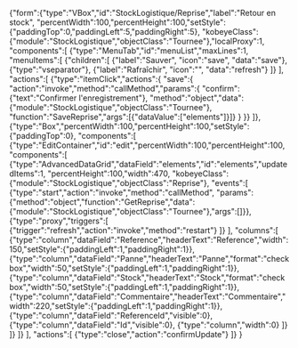 {"form":{"type":"VBox","id":"StockLogistique/Reprise","label":"Retour en stock",
"percentWidth":100,"percentHeight":100,"setStyle":{"paddingTop":0,"paddingLeft":5,"paddingRight":5},
"kobeyeClass":{"module":"StockLogistique","objectClass":"Tournee"},"localProxy":1,
"components":[
	{"type":"MenuTab","id":"menuList","maxLines":1,
	"menuItems":[
		{"children":[
			{"label":"Sauver", "icon":"save", "data":"save"},
			{"type":"vseparator"},
			{"label":"Rafraîchir", "icon":"", "data":"refresh"}
		]}
	],
	"actions":[
		{"type":"itemClick","actions":{
			"save":{
				"action":"invoke","method":"callMethod","params":{
				"confirm":{"text":"Confirmer l'enregistrement"},
				"method":"object","data":{"module":"StockLogistique","objectClass":"Tournee"},
				"function":"SaveReprise","args":[{"dataValue":["elements"]}]}
			}
		}}
	]},
	{"type":"Box","percentWidth":100,"percentHeight":100,"setStyle":{"paddingTop":0}, 
	"components":[
		{"type":"EditContainer","id":"edit","percentWidth":100,"percentHeight":100,
		"components":[
			{"type":"AdvancedDataGrid","dataField":"elements","id":"elements","updatedItems":1,
			"percentHeight":100,"width":470,
			"kobeyeClass":{"module":"StockLogistique","objectClass":"Reprise"},
			"events":[
				{"type":"start","action":"invoke","method":"callMethod",
				"params":{"method":"object","function":"GetReprise","data":{"module":"StockLogistique","objectClass":"Tournee"},"args":[]}},
				{"type":"proxy","triggers":[
					{"trigger":"refresh","action":"invoke","method":"restart"}
				]}
			],
			"columns":[
				{"type":"column","dataField":"Reference","headerText":"Reference","width":150,"setStyle":{"paddingLeft":1,"paddingRight":1}},
				{"type":"column","dataField":"Panne","headerText":"Panne","format":"checkbox","width":50,"setStyle":{"paddingLeft":1,"paddingRight":1}},
				{"type":"column","dataField":"Stock","headerText":"Stock","format":"checkbox","width":50,"setStyle":{"paddingLeft":1,"paddingRight":1}},
				{"type":"column","dataField":"Commentaire","headerText":"Commentaire","width":220,"setStyle":{"paddingLeft":1,"paddingRight":1}},
				{"type":"column","dataField":"ReferenceId","visible":0},
				{"type":"column","dataField":"Id","visible":0},
				{"type":"column","width":0}
			]}
		]}
	]}
],
"actions":[
	{"type":"close","action":"confirmUpdate"}
]}
}
